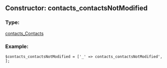 ## Constructor: contacts\_contactsNotModified  

### Type: 

[contacts\_Contacts](../types/contacts_Contacts.md)
### Example:

```
$contacts_contactsNotModified = ['_' => contacts_contactsNotModified', ];
```